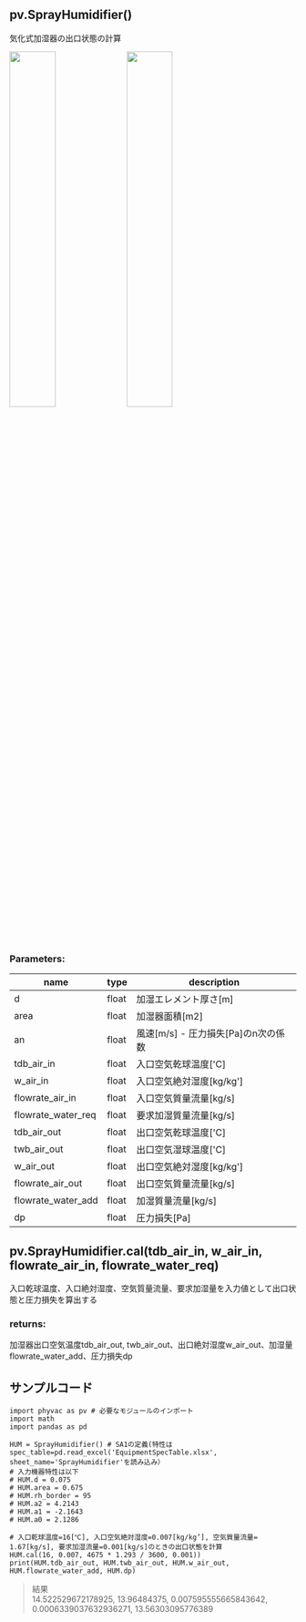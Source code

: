 ## pv.SprayHumidifier()
気化式加湿器の出口状態の計算

<img src="https://user-images.githubusercontent.com/78840483/147629436-70da761d-3b0e-4b91-8e81-bd44aa0aec5f.png" width=40%>
<img src="https://user-images.githubusercontent.com/78840483/147629938-d30c39e5-74e1-4b77-87dc-d0d1ba632cc6.png" width=40%>

### Parameters:
|  name  |  type  | description |
| ---- | ---- | ---- |
|d|float|加湿エレメント厚さ[m]|
|area|float|加湿器面積[m2]|
|an|float|風速[m/s] - 圧力損失[Pa]のn次の係数|
|tdb_air_in|float|入口空気乾球温度['C]|
|w_air_in|float|入口空気絶対湿度[kg/kg']|
|flowrate_air_in|float|入口空気質量流量[kg/s]|
|flowrate_water_req|float|要求加湿質量流量[kg/s]|
|tdb_air_out|float|出口空気乾球温度['C]|
|twb_air_out|float|出口空気湿球温度['C]|
|w_air_out|float|出口空気絶対湿度[kg/kg']|
|flowrate_air_out|float|出口空気質量流量[kg/s]|
|flowrate_water_add|float|加湿質量流量[kg/s]|
|dp|float|圧力損失[Pa]|

  
## pv.SprayHumidifier.cal(tdb_air_in, w_air_in, flowrate_air_in, flowrate_water_req)
入口乾球温度、入口絶対湿度、空気質量流量、要求加湿量を入力値として出口状態と圧力損失を算出する
  
### returns:
加湿器出口空気温度tdb_air_out, twb_air_out、出口絶対湿度w_air_out、加湿量flowrate_water_add、圧力損失dp

  
## サンプルコード  
```
import phyvac as pv # 必要なモジュールのインポート
import math
import pandas as pd

HUM = SprayHumidifier() # SA1の定義(特性はspec_table=pd.read_excel('EquipmentSpecTable.xlsx', sheet_name='SprayHumidifier'を読み込み）
# 入力機器特性は以下
# HUM.d = 0.075
# HUM.area = 0.675
# HUM.rh_border = 95
# HUM.a2 = 4.2143
# HUM.a1 = -2.1643
# HUM.a0 = 2.1286

# 入口乾球温度=16[℃], 入口空気絶対湿度=0.007[kg/kg’], 空気質量流量= 1.67[kg/s], 要求加湿流量=0.001[kg/s]のときの出口状態を計算
HUM.cal(16, 0.007, 4675 * 1.293 / 3600, 0.001))
print(HUM.tdb_air_out, HUM.twb_air_out, HUM.w_air_out, HUM.flowrate_water_add, HUM.dp)

```
> 結果  
> 14.522529672178925, 13.96484375, 0.007595555665843642, 0.0006339037632936271, 13.56303095776389
